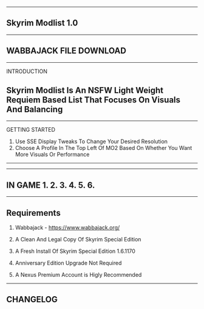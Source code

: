------------------------
Skyrim Modlist 1.0
------------------------
------------------------
 WABBAJACK FILE DOWNLOAD
------------------------


------------
INTRODUCTION

Skyrim Modlist Is An NSFW Light Weight Requiem Based List That Focuses On Visuals And Balancing
------------
---------------
GETTING STARTED
1. Use SSE Display Tweaks To Change Your Desired Resolution
2. Choose A Profile In The Top Left Of MO2 Based On Whether You Want More Visuals Or Performance
---------------
-------
IN GAME
1.
2.
3.
4.
5.
6.
-------
------------
Requirements
------------
1. Wabbajack - https://www.wabbajack.org/

2. A Clean And Legal Copy Of Skyrim Special Edition

3. A Fresh Install Of Skyrim Special Edition 1.6.1170

4. Anniversary Edition Upgrade Not Required

4. A Nexus Premium Account is Higly Recommended

---------
CHANGELOG
---------
